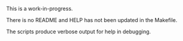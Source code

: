 This is a work-in-progress. 

There is no README and HELP has not been updated in the Makefile.

The scripts produce verbose output for help in debugging.
